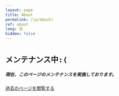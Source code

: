 ```yaml
---
layout: page
title: About
permalink: /ja/about/
ref: about
lang: 日
hidden: false
---
```


# `メンテナンス中:(`
##### 現在、このページのメンテナンスを実施しております。

[過去のページを閲覧する](/legacy/about_ja.md)
